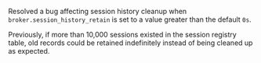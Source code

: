 Resolved a bug affecting session history cleanup when `broker.session_history_retain` is set to a value greater than the default `0s`.

Previously, if more than 10,000 sessions existed in the session registry table, old records could be retained indefinitely instead of being cleaned up as expected.
